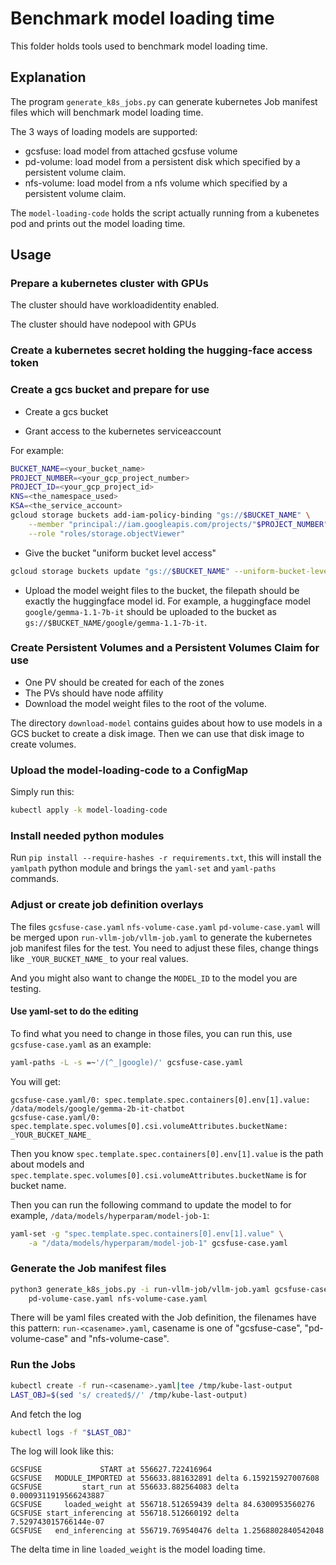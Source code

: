 # Benchmark model loading time

This folder holds tools used to benchmark model loading time.

## Explanation

The program `generate_k8s_jobs.py` can generate kubernetes Job manifest files
which will benchmark model loading time.

The 3 ways of loading models are supported:

-   gcsfuse: load model from attached gcsfuse volume
-   pd-volume: load model from a persistent disk which specified by a persistent
    volume claim.
-   nfs-volume: load model from a nfs volume which specified by a persistent
    volume claim.

The `model-loading-code` holds the script actually running from a kubenetes pod
and prints out the model loading time.

## Usage

### Prepare a kubernetes cluster with GPUs

The cluster should have workloadidentity enabled.

The cluster should have nodepool with GPUs

### Create a kubernetes secret holding the hugging-face access token

### Create a gcs bucket and prepare for use

-   Create a gcs bucket

-   Grant access to the kubernetes serviceaccount

  For example:

```bash
BUCKET_NAME=<your_bucket_name>
PROJECT_NUMBER=<your_gcp_project_number>
PROJECT_ID=<your_gcp_project_id>
KNS=<the_namespace_used>
KSA=<the_service_account>
gcloud storage buckets add-iam-policy-binding "gs://$BUCKET_NAME" \
    --member "principal://iam.googleapis.com/projects/"$PROJECT_NUMBER"/locations/global/workloadIdentityPools/${PROJECT_ID}.svc.id.goog/subject/ns/$KNS/sa/$KSA" \
    --role "roles/storage.objectViewer"
```

-   Give the bucket "uniform bucket level access"

```bash
gcloud storage buckets update "gs://$BUCKET_NAME" --uniform-bucket-level-access
```

-   Upload the model weight files to the bucket, the filepath should be exactly
    the huggingface model id. For example, a huggingface model
    `google/gemma-1.1-7b-it` should be uploaded to the bucket as
    `gs://$BUCKET_NAME/google/gemma-1.1-7b-it`.

### Create Persistent Volumes and a Persistent Volumes Claim for use

-   One PV should be created for each of the zones
-   The PVs should have node affility
-   Download the model weight files to the root of the volume.

The directory `download-model` contains guides about how to use models in a GCS
bucket to create a disk image. Then we can use that disk image to create
volumes.

### Upload the model-loading-code to a ConfigMap

Simply run this:

```bash
kubectl apply -k model-loading-code
```

### Install needed python modules

Run `pip install --require-hashes -r requirements.txt`, this will install the
`yamlpath` python module and brings the `yaml-set` and `yaml-paths` commands.

### Adjust or create job definition overlays

The files `gcsfuse-case.yaml` `nfs-volume-case.yaml` `pd-volume-case.yaml` will
be merged upon `run-vllm-job/vllm-job.yaml` to generate the kubernetes job
manifest files for the test. You need to adjust these files, change things like
`_YOUR_BUCKET_NAME_` to your real values.

And you might also want to change the `MODEL_ID` to the model you are testing.

#### Use yaml-set to do the editing

To find what you need to change in those files, you can run this, use
`gcsfuse-case.yaml` as an example:

```bash
yaml-paths -L -s =~'/(^_|google)/' gcsfuse-case.yaml
```

You will get:

```text
gcsfuse-case.yaml/0: spec.template.spec.containers[0].env[1].value: /data/models/google/gemma-2b-it-chatbot
gcsfuse-case.yaml/0: spec.template.spec.volumes[0].csi.volumeAttributes.bucketName: _YOUR_BUCKET_NAME_
```

Then you know `spec.template.spec.containers[0].env[1].value` is the path about
models and `spec.template.spec.volumes[0].csi.volumeAttributes.bucketName` is
for bucket name.

Then you can run the following command to update the model to for example,
`/data/models/hyperparam/model-job-1`:

```bash
yaml-set -g "spec.template.spec.containers[0].env[1].value" \
    -a "/data/models/hyperparam/model-job-1" gcsfuse-case.yaml
```

### Generate the Job manifest files

```bash
python3 generate_k8s_jobs.py -i run-vllm-job/vllm-job.yaml gcsfuse-case.yaml \
    pd-volume-case.yaml nfs-volume-case.yaml
```

There will be yaml files created with the Job definition, the filenames have
this pattern:
`run-<casename>.yaml`, casename is one of "gcsfuse-case", "pd-volume-case" and
"nfs-volume-case".

### Run the Jobs

```bash
kubectl create -f run-<casename>.yaml|tee /tmp/kube-last-output
LAST_OBJ=$(sed 's/ created$//' /tmp/kube-last-output)
```

And fetch the log

```bash
kubectl logs -f "$LAST_OBJ"
```

The log will look like this:

```text
GCSFUSE             START at 556627.722416964
GCSFUSE   MODULE_IMPORTED at 556633.881632891 delta 6.159215927007608
GCSFUSE         start_run at 556633.882564083 delta 0.0009311919566243887
GCSFUSE     loaded_weight at 556718.512659439 delta 84.6300953560276
GCSFUSE start_inferencing at 556718.512660192 delta 7.529743015766144e-07
GCSFUSE   end_inferencing at 556719.769540476 delta 1.2568802840542048
```

The delta time in line `loaded_weight` is the model loading time.
